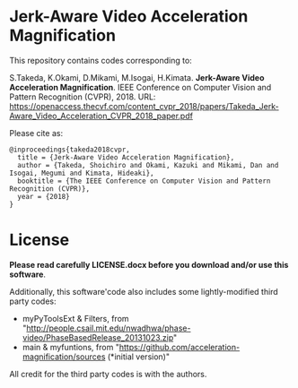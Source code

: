 # Jerk-Aware Video Acceleration Magnification
This repository contains codes corresponding to:

S.Takeda, K.Okami, D.Mikami, M.Isogai, H.Kimata. 
**Jerk-Aware Video Acceleration Magnification**. 
IEEE Conference on Computer Vision and Pattern Recognition (CVPR), 2018.
URL: https://openaccess.thecvf.com/content_cvpr_2018/papers/Takeda_Jerk-Aware_Video_Acceleration_CVPR_2018_paper.pdf

Please cite as:

    @inproceedings{takeda2018cvpr,
      title = {Jerk-Aware Video Acceleration Magnification},
      author = {Takeda, Shoichiro and Okami, Kazuki and Mikami, Dan and Isogai, Megumi and Kimata, Hideaki},
      booktitle = {The IEEE Conference on Computer Vision and Pattern Recognition (CVPR)},
      year = {2018}
    }
    
# License
**Please read carefully LICENSE.docx before you download and/or use this software**.

Additionally, this software'code also includes some lightly-modified third party codes:

- myPyToolsExt & Filters, from "http://people.csail.mit.edu/nwadhwa/phase-video/PhaseBasedRelease_20131023.zip"
- main & myfuntions, from "https://github.com/acceleration-magnification/sources (*initial version)"

All credit for the third party codes is with the authors.
